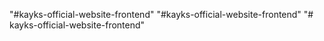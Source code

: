 "#kayks-official-website-frontend"  "#kayks-official-website-frontend" 
"# kayks-official-website-frontend" 
